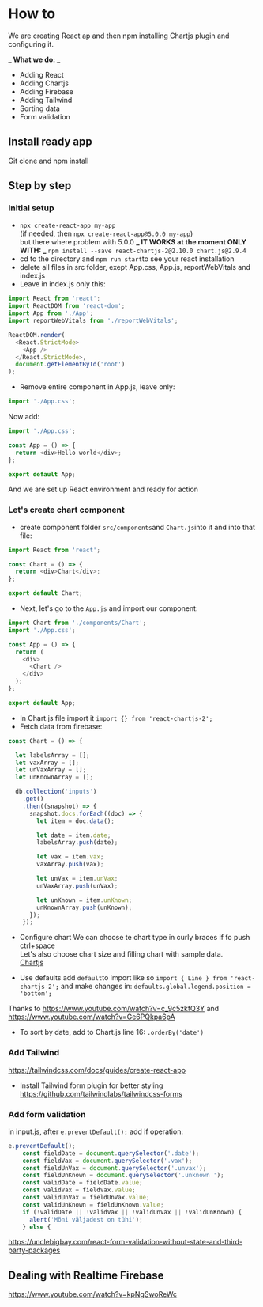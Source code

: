 # How to

We are creating React ap and then npm installing Chartjs plugin and configuring it.

**_ What we do: _**

- Adding React
- Adding Chartjs
- Adding Firebase
- Adding Tailwind
- Sorting data
- Form validation

## Install ready app

Git clone and npm install

## Step by step

### Initial setup

- `npx create-react-app my-app`  
   (if needed, then `npx create-react-app@5.0.0 my-app`)  
   but there where problem with 5.0.0
  **_ IT WORKS at the moment ONLY WITH: _** `npm install --save react-chartjs-2@2.10.0 chart.js@2.9.4`
- cd to the directory and `npm run start`to see your react installation
- delete all files in src folder, exept App.css, App.js, reportWebVitals and index.js
- Leave in index.js only this:

```javascript
import React from 'react';
import ReactDOM from 'react-dom';
import App from './App';
import reportWebVitals from './reportWebVitals';

ReactDOM.render(
  <React.StrictMode>
    <App />
  </React.StrictMode>,
  document.getElementById('root')
);
```

- Remove entire component in App.js, leave only:

```javascript
import './App.css';
```

Now add:

```javascript
import './App.css';

const App = () => {
  return <div>Hello world</div>;
};

export default App;
```

And we are set up React environment and ready for action

### Let's create chart component

- create component folder `src/components`and `Chart.js`into it and into that file:

```javascript
import React from 'react';

const Chart = () => {
  return <div>Chart</div>;
};

export default Chart;
```

- Next, let's go to the `App.js` and import our component:

```javascript
import Chart from './components/Chart';
import './App.css';

const App = () => {
  return (
    <div>
      <Chart />
    </div>
  );
};

export default App;
```

- In Chart.js file import it `import {} from 'react-chartjs-2';`
- Fetch data from firebase:

```javascript
const Chart = () => {

  let labelsArray = [];
  let vaxArray = [];
  let unVaxArray = [];
  let unKnownArray = [];

  db.collection('inputs')
    .get()
    .then((snapshot) => {
      snapshot.docs.forEach((doc) => {
        let item = doc.data();

        let date = item.date;
        labelsArray.push(date);

        let vax = item.vax;
        vaxArray.push(vax);

        let unVax = item.unVax;
        unVaxArray.push(unVax);

        let unKnown = item.unKnown;
        unKnownArray.push(unKnown);
      });
    });
```

- Configure chart
  We can choose te chart type in curly braces if fo push ctrl+space  
   Let's also choose chart size and filling chart with sample data.  
  [Chartjs](https://www.chartjs.org/docs/latest/getting-started/usage.html)

- Use defaults
  add `default`to import like so `import { Line } from 'react-chartjs-2';`
  and make changes in: `defaults.global.legend.position = 'bottom';`

Thanks to https://www.youtube.com/watch?v=c_9c5zkfQ3Y and https://www.youtube.com/watch?v=Ge6PQkpa6pA

- To sort by date, add to Chart.js line 16: `.orderBy('date')`

### Add Tailwind

https://tailwindcss.com/docs/guides/create-react-app

- Install Tailwind form plugin for better styling
  https://github.com/tailwindlabs/tailwindcss-forms

### Add form validation

in input.js, after `e.preventDefault();` add if operation:

```javascript
e.preventDefault();
    const fieldDate = document.querySelector('.date');
    const fieldVax = document.querySelector('.vax');
    const fieldUnVax = document.querySelector('.unvax');
    const fieldUnKnown = document.querySelector('.unknown ');
    const validDate = fieldDate.value;
    const validVax = fieldVax.value;
    const validUnVax = fieldUnVax.value;
    const validUnKnown = fieldUnKnown.value;
    if (!validDate || !validVax || !validUnVax || !validUnKnown) {
      alert('Mõni väljadest on tühi');
    } else {
```

https://unclebigbay.com/react-form-validation-without-state-and-third-party-packages

## Dealing with Realtime Firebase

https://www.youtube.com/watch?v=kpNgSwoReWc
